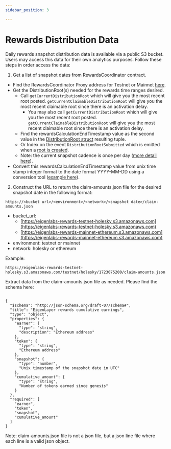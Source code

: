 ```yaml
---
sidebar_position: 3

---
```


# Rewards Distribution Data

Daily rewards snapshot distribution data is available via a public S3 bucket. Users may access this data for their own analytics purposes. Follow these steps in order access the data:


1) Get a list of snapshot dates from RewardsCoordinator contract.

* Find the RewardsCoordinator Proxy address for Testnet or Mainnet [here](https://github.com/Layr-Labs/eigenlayer-contracts/?tab=readme-ov-file#deployments).
* Get the DistributionRoot(s) needed for the rewards time ranges desired. 
  * Call `getCurrentDistributionRoot` which will give you the most recent root posted. `getCurrentClaimableDistributionRoot` will give you the most recent claimable root since there is an activation delay.
    * You may also call `getCurrentDistributionRoot` which will give you the most recent root posted. `getCurrentClaimableDistributionRoot` will give you the most recent claimable root since there is an activation delay.
  * Find the rewardsCalculationEndTimestamp value as the second value in the [DistributionRoot struct](https://github.com/Layr-Labs/eigenlayer-contracts/blob/b4fa900a11df04f3b0034e225deb1eb42b39f8bc/src/contracts/interfaces/IRewardsCoordinator.sol#L72) resulting tuple.
  * Or Index on the event `DistributionRootSubmitted` which is emitted when a [root is created](https://etherscan.io/tx/0x2aff6f7b0132092c05c8f6f41a5e5eeeb208aa0d95ebcc9022d7823e343dd012#eventlog).
  * Note: the current snapshot cadence is once per day ([more detail here](https://github.com/Layr-Labs/eigenlayer-contracts/blob/dev/docs/core/RewardsCoordinator.md#off-chain-calculation)).
* Convert this rewardsCalculationEndTimestamp value from unix time stamp integer format to the date format YYYY-MM-DD using a conversion tool ([example here](https://www.unixtimestamp.com/)).

2) Construct the URL to return the claim-amounts.json file for the desired snapshot date in the following format:

`https://<bucket url>/<environment>/<network>/<snapshot date>/claim-amounts.json`

* bucket_url: 
  * [https://eigenlabs-rewards-testnet-holesky.s3.amazonaws.com](https://eigenlabs-rewards-testnet-holesky.s3.amazonaws.com)
  * [https://eigenlabs-rewards-mainnet-ethereum.s3.amazonaws.com](https://eigenlabs-rewards-mainnet-ethereum.s3.amazonaws.com)
* environment: testnet or mainnet
* network: holesky or ethereum

Example:

`https://eigenlabs-rewards-testnet-holesky.s3.amazonaws.com/testnet/holesky/1723075200/claim-amounts.json`

Extract data from the claim-amounts.json file as needed. Please find the schema here:

```

{
  "$schema": "http://json-schema.org/draft-07/schema#",
  "title": "EigenLayer rewards cumulative earnings",
  "type": "object",
  "properties": {
    "earner": {
      "type": "string",
      "description": "Ethereum address"
    },
    "token": {
      "type": "string",
      "Ethereum address"
    },
    "snapshot": {
      "type": "number",
      "Unix timestamp of the snapshot date in UTC"
    },
    "cumulative_amount": {
      "type": "string",
      "Number of tokens earned since genesis"
    }
  },
  "required": [
    "earner",
    "token",
    "snapshot",
    "cumulative_amount"
  ]
}
```

Note: claim-amounts.json file is not a json file, but a json line file where each line is a valid json object.